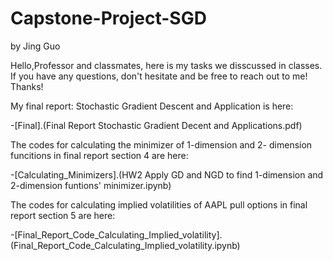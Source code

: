 # Capstone-Project-SGD
by Jing Guo

Hello,Professor and classmates, here is my tasks we disscussed in classes. If you have any questions, don't hesitate and be free to reach out to me!
Thanks!

My final report: Stochastic Gradient Descent and Application is here:

-[Final].(Final Report Stochastic Gradient Decent and Applications.pdf)

The codes for calculating the minimizer of 1-dimension and 2- dimension funcitions in final report section 4 are here:

-[Calculating_Minimizers].(HW2 Apply GD and NGD to find 1-dimension and 2-dimension funtions' minimizer.ipynb)

The codes for calculating implied volatilities of AAPL pull options in final report section 5 are here:

-[Final_Report_Code_Calculating_Implied_volatility].(Final_Report_Code_Calculating_Implied_volatility.ipynb)
